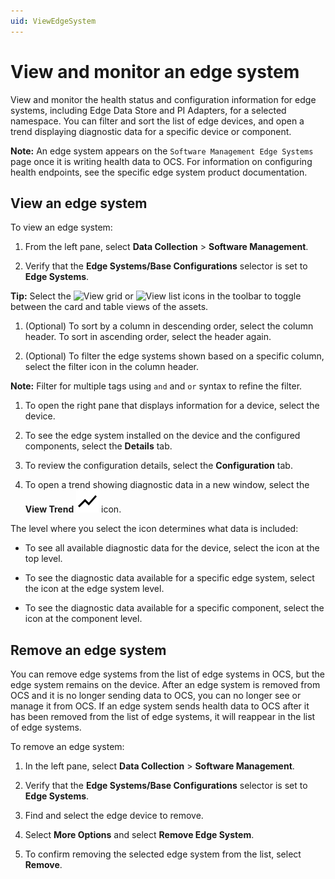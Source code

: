 ```yaml
---
uid: ViewEdgeSystem
---
```


# View and monitor an edge system

View and monitor the health status and configuration information for edge systems, including Edge Data Store and PI Adapters, for a selected namespace. You can filter and sort the list of edge devices, and open a trend displaying diagnostic data for a specific device or component. 

**Note:** An edge system appears on the `Software Management Edge Systems` page once it is writing health data to OCS. For information on configuring health endpoints, see the specific edge system product documentation.

## View an edge system

To view an edge system:

1. From the left pane, select **Data Collection** > **Software Management**.

1. Verify that the **Edge Systems/Base Configurations** selector is set to **Edge Systems**.

  **Tip:** Select the ![View grid](../_icons/branded/view-grid.svg) or ![View list](../_icons/branded/view-list.svg) icons in the toolbar to toggle between the card and table views of the assets.

1. (Optional) To sort by a column in descending order, select the column header. To sort in ascending order, select the header again.

1. (Optional) To filter the edge systems shown based on a specific column, select the filter icon in the column header. 

  **Note:** Filter for multiple tags using `and` and `or` syntax to refine the filter.

1. To open the right pane that displays information for a device, select the device. 

1. To see the edge system installed on the device and the configured components, select the **Details** tab.

1. To review the configuration details, select the **Configuration** tab.

1. To open a trend showing diagnostic data in a new window, select the **View Trend** ![View Trend](../../../_icons/default/chart-line-variant.svg) icon.

  The level where you select the icon determines what data is included:

   - To see all available diagnostic data for the device, select the icon at the top level. 

   - To see the diagnostic data available for a specific edge system, select the icon at the edge system level. 

   - To see the diagnostic data available for a specific component, select the icon at the component level. 

## Remove an edge system

You can remove edge systems from the list of edge systems in OCS, but the edge system remains on the device. After an edge system is removed from OCS and it is no longer sending data to OCS, you can no longer see or manage it from OCS. If an edge system sends health data to OCS after it has been removed from the list of edge systems, it will reappear in the list of edge systems.

To remove an edge system:

1. In the left pane, select **Data Collection** > **Software Management**.

1. Verify that the **Edge Systems/Base Configurations** selector is set to **Edge Systems**.

1. Find and select the edge device to remove.

1. Select **More Options** and select **Remove Edge System**.

1. To confirm removing the selected edge system from the list, select **Remove**. 
